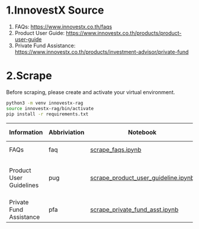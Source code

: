 # 1.InnovestX Source
1. FAQs: https://www.innovestx.co.th/faqs
2. Product User Guide: https://www.innovestx.co.th/products/product-user-guide
3. Private Fund Assistance: https://www.innovestx.co.th/products/investment-advisor/private-fund

# 2.Scrape
Before scraping, please create and activate your virtual environment.
```bash
python3 -m venv innovestx-rag
source innovestx-rag/bin/activate
pip install -r requirements.txt
```

| Information | Abbriviation | Notebook | Type of Data |
| ----------- | ------------ | -------- | -------------|
| FAQs        | faq | [scrape_faqs.ipynb](src/web_scrape/scrape_faqs.ipynb) | Pairs of QA |
| Product User Guidelines | pug | [scrape_product_user_guideline.ipynb](src/web_scrape/scrape_product_user_guideline.ipynb) | Text and File containing text, link, img_url |
| Private Fund Assistance | pfa | [scrape_private_fund_asst.ipynb](src/web_scrape/scrape_private_fund_asst.ipynb) | Text and PDFs |
 

